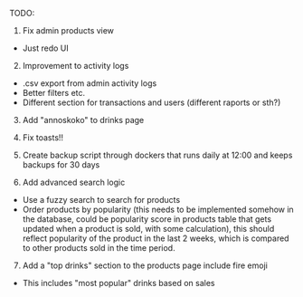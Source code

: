 TODO:

1. Fix admin products view

- Just redo UI

2. Improvement to activity logs

- .csv export from admin activity logs
- Better filters etc.
- Different section for transactions and users (different raports or sth?)

3. Add "annoskoko" to drinks page

4. Fix toasts!!

5. Create backup script through dockers that runs daily at 12:00 and keeps backups for 30 days

6. Add advanced search logic

- Use a fuzzy search to search for products
- Order products by popularity (this needs to be implemented somehow in the database, could be popularity score in products table that gets updated when a product is sold, with some calculation), this should reflect popularity of the product in the last 2 weeks, which is compared to other products sold in the time period.

7. Add a "top drinks" section to the products page include fire emoji

- This includes "most popular" drinks based on sales
